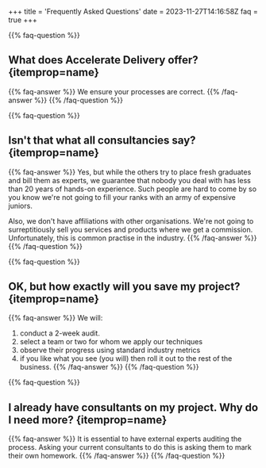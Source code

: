 +++
title = 'Frequently Asked Questions'
date = 2023-11-27T14:16:58Z
faq = true
+++


{{% faq-question %}}
## What does Accelerate Delivery offer? {itemprop=name}
{{% faq-answer %}}
We ensure your processes are correct.
{{% /faq-answer %}}
{{% /faq-question %}}


{{% faq-question %}}
## Isn't that what all consultancies say? {itemprop=name}
{{% faq-answer %}}
Yes, but while the others try to place fresh graduates and bill them as experts, we guarantee that nobody you deal with has less than 20 years of hands-on experience. 
Such people are hard to come by so you know we're not going to fill your ranks with an army of expensive juniors.

Also, we don't have affiliations with other organisations. 
We're not going to surreptitiously sell you services and products where we get a commission. 
Unfortunately, this is common practise in the industry.
{{% /faq-answer %}}
{{% /faq-question %}}

{{% faq-question %}}
## OK, but how exactly will you save my project? {itemprop=name}
{{% faq-answer %}}
We will:
1. conduct a 2-week audit.
2. select a team or two for whom we apply our techniques
3. observe their progress using standard industry metrics
4. if you like what you see (you will) then roll it out to the rest of the business.
{{% /faq-answer %}}
{{% /faq-question %}}


{{% faq-question %}}
## I already have consultants on my project. Why do I need more? {itemprop=name}
{{% faq-answer %}}
It is essential to have external experts auditing the process. 
Asking your current consultants to do this is asking them to mark their own homework.
{{% /faq-answer %}}
{{% /faq-question %}}


